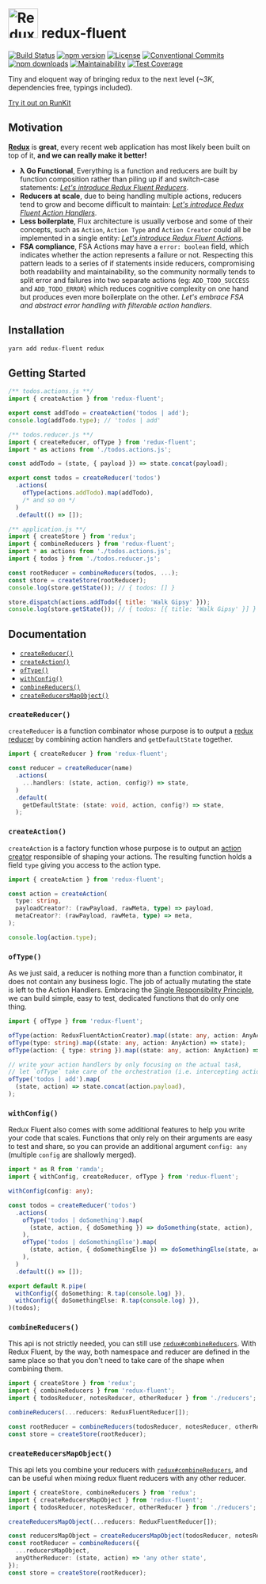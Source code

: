# <a href='https://github.com/Code-Y/redux-fluent'><img src='https://raw.githubusercontent.com/Code-Y/redux-fluent/master/redux-fluent-logo.png' height='60' alt='Redux Fluent' aria-label='https://github.com/Code-Y/redux-fluent' /></a> redux-fluent
[![Build Status](https://travis-ci.org/Code-Y/redux-fluent.svg?branch=master)](https://travis-ci.org/Code-Y/redux-fluent)
[![npm version](https://img.shields.io/npm/v/redux-fluent.svg)](https://www.npmjs.com/package/redux-fluent)
[![License](https://img.shields.io/npm/l/redux-fluent.svg)](https://github.com/Code-Y/redux-fluent/blob/master/LICENSE)
[![Conventional Commits](https://img.shields.io/badge/Conventional%20Commits-1.0.0-yellow.svg)](https://conventionalcommits.org)
[![npm downloads](https://img.shields.io/npm/dm/redux-fluent.svg)](https://www.npmjs.com/package/redux-fluent)
[![Maintainability](https://api.codeclimate.com/v1/badges/2e98502fb6072892995d/maintainability)](https://codeclimate.com/github/Code-Y/redux-fluent/maintainability)
[![Test Coverage](https://api.codeclimate.com/v1/badges/2e98502fb6072892995d/test_coverage)](https://codeclimate.com/github/Code-Y/redux-fluent/test_coverage)

Tiny and eloquent way of bringing redux to the next level (*~3K*, dependencies free, typings included).

[Try it out on RunKit](https://runkit.com/hitmands/redux-fluent-playground)

## Motivation

**[Redux](https://redux.js.org/)** is **great**, every recent web application has most likely been built on top of it, **and we can really make it better!**

  - **λ Go Functional**, Everything is a function and reducers are built by function composition rather than piling up if and switch-case statements: [*Let's introduce Redux Fluent Reducers*](#createreducer).
  - **Reducers at scale**, due to being handling multiple actions, reducers tend to grow and become difficult to maintain: [*Let's introduce Redux Fluent Action Handlers*](#oftype).
  - **Less boilerplate**, Flux architecture is usually verbose and some of their concepts, such as `Action`, `Action Type` and `Action Creator` could all be implemented in a single entity: [*Let's introduce Redux Fluent Actions*](#createaction).
  - **FSA compliance**, FSA Actions may have a `error: boolean` field, which indicates whether the action represents a failure or not. Respecting this pattern leads to a series of if statements inside reducers, compromising both readability and maintainability, so the community normally tends to split error and failures into two separate actions (eg: `ADD_TODO_SUCCESS` and `ADD_TODO_ERROR`) which reduces cognitive complexity on one hand but produces even more boilerplate on the other. *Let's embrace FSA and abstract error handling with filterable action handlers*.

## Installation

```bash
yarn add redux-fluent redux
```

## Getting Started

```javascript
/** todos.actions.js **/
import { createAction } from 'redux-fluent';

export const addTodo = createAction('todos | add');
console.log(addTodo.type); // 'todos | add'
```

```javascript
/** todos.reducer.js **/
import { createReducer, ofType } from 'redux-fluent';
import * as actions from './todos.actions.js';

const addTodo = (state, { payload }) => state.concat(payload);

export const todos = createReducer('todos')
  .actions(
    ofType(actions.addTodo).map(addTodo),
    /* and so on */
  )
  .default(() => []);
```

```javascript
/** application.js **/
import { createStore } from 'redux';
import { combineReducers } from 'redux-fluent';
import * as actions from './todos.actions.js';
import { todos } from './todos.reducer.js';

const rootReducer = combineReducers(todos, ...);
const store = createStore(rootReducer);
console.log(store.getState()); // { todos: [] }

store.dispatch(actions.addTodo({ title: 'Walk Gipsy' }));
console.log(store.getState()); // { todos: [{ title: 'Walk Gipsy' }] }
```

## Documentation

  - [`createReducer()`](#createreducer)
  - [`createAction()`](#createaction)
  - [`ofType()`](#oftype)
  - [`withConfig()`](#withconfig)
  - [`combineReducers()`](#combinereducers)
  - [`createReducersMapObject()`](#createreducersmapobject)

### `createReducer()`

`createReducer` is a function combinator whose purpose is to output a [redux reducer](https://redux.js.org/basics/reducers) by combining action handlers and `getDefaultState` together.

```typescript
import { createReducer } from 'redux-fluent';

const reducer = createReducer(name)
  .actions(
    ...handlers: (state, action, config?) => state,
  )
  .default(
    getDefaultState: (state: void, action, config?) => state,
  );
```

### `createAction()`

`createAction` is a factory function whose purpose is to output an [action creator](https://redux.js.org/basics/actions#action-creators) responsible of shaping your actions. The resulting function holds a field `type` giving you access to the action type.

```typescript
import { createAction } from 'redux-fluent';

const action = createAction(
  type: string,
  payloadCreator?: (rawPayload, rawMeta, type) => payload,
  metaCreator?: (rawPayload, rawMeta, type) => meta,
);

console.log(action.type);
```

### `ofType()`

As we just said, a reducer is nothing more than a function combinator, it does not contain any business logic. The job of actually mutating the state is left to the Action Handlers. Embracing the [Single Responsibility Principle](https://en.wikipedia.org/wiki/Single_responsibility_principle), we can build simple, easy to test, dedicated functions that do only one thing.

```typescript
import { ofType } from 'redux-fluent';

ofType(action: ReduxFluentActionCreator).map((state: any, action: AnyAction) => state);
ofType(type: string).map((state: any, action: AnyAction) => state);
ofType(action: { type: string }).map((state: any, action: AnyAction) => state);

// write your action handlers by only focusing on the actual task,
// let `ofType` take care of the orchestration (i.e. intercepting actions).
ofType('todos | add').map(
  (state, action) => state.concat(action.payload),
);
```

### `withConfig()`

Redux Fluent also comes with some additional features to help you write your code that scales. Functions that only rely on their arguments are easy to test and share, so you can provide an additional argument `config: any` (multiple `config` are shallowly merged).

```typescript
import * as R from 'ramda';
import { withConfig, createReducer, ofType } from 'redux-fluent';

withConfig(config: any);

const todos = createReducer('todos')
  .actions(
    ofType('todos | doSomething').map(
      (state, action, { doSomething }) => doSomething(state, action),
    ),
    ofType('todos | doSomethingElse').map(
      (state, action, { doSomethingElse }) => doSomethingElse(state, action),
    ),
  )
  .default(() => []);

export default R.pipe(
  withConfig({ doSomething: R.tap(console.log) }),
  withConfig({ doSomethingElse: R.tap(console.log) }),
)(todos);
```

### `combineReducers()`

This api is not strictly needed, you can still use [`redux#combineReducers`](https://redux.js.org/api/combinereducers). With Redux Fluent, by the way, both namespace and reducer are defined in the same place so that you don't need to take care of the shape when combining them.

```typescript
import { createStore } from 'redux';
import { combineReducers } from 'redux-fluent';
import { todosReducer, notesReducer, otherReducer } from './reducers';

combineReducers(...reducers: ReduxFluentReducer[]);

const rootReducer = combineReducers(todosReducer, notesReducer, otherReducer, ...);
const store = createStore(rootReducer);
```

### `createReducersMapObject()`

This api lets you combine your reducers with [`redux#combineReducers`](https://redux.js.org/api/combinereducers), and can be useful when mixing redux fluent reducers with any other reducer. 

```typescript
import { createStore, combineReducers } from 'redux';
import { createReducersMapObject } from 'redux-fluent';
import { todosReducer, notesReducer, otherReducer } from './reducers';

createReducersMapObject(...reducers: ReduxFluentReducer[]);

const reducersMapObject = createReducersMapObject(todosReducer, notesReducer, otherReducer, ...);
const rootReducer = combineReducers({
  ...reducersMapObject,
  anyOtherReducer: (state, action) => 'any other state',
});
const store = createStore(rootReducer);
```

